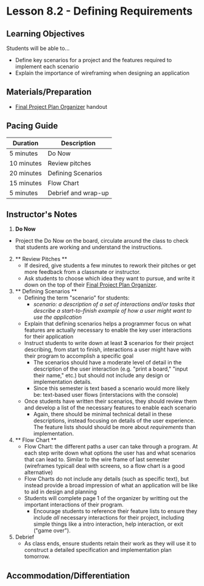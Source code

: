 # Lesson 8.2 - Defining Requirements

## Learning Objectives
Students will be able to...
  * Define key scenarios for a project and the features required to implement each scenario
  * Explain the importance of wireframing when designing an application

## Materials/Preparation
* [Final Project Plan Organizer](../final_project_plan_organizer.docx) handout

## Pacing Guide
| Duration  | Description                                   |
| --------- | --------------------------------------------- |
| 5 minutes | Do Now |
| 10 minutes | Review pitches |
| 20 minutes | Defining Scenarios |
| 15 minutes | Flow Chart |
| 5 minutes | Debrief and wrap-up|

## Instructor's Notes
1. **Do Now** 
  * Project the Do Now on the board, circulate around the class to check that students are working and understand the instructions. 
2. ** Review Pitches ** 
    * If desired, give students a few minutes to rework their pitches or get more feedback from a classmate or instructor.
    * Ask students to choose which idea they want to pursue, and write it down on the top of their [Final Project Plan Organizer](../final_project_plan_organizer.docx).
3. ** Defining Scenarios ** 
    * Defining the term "scenario" for students:
        * _scenario: a description of a set of interactions and/or tasks that describe a start-to-finish example of how a user might want to use the application_
    * Explain that defining scenarios helps a programmer focus on what features are actually necessary to enable the key user interactions for their application
    * Instruct students to write down at least **3** scenarios for their project describing, from start to finish, interactions a user might have with their program to accomplish a specific goal
        * The scenarios should have a moderate level of detail in the description of the user interaction (e.g. "print a board," "input their name," etc.) but should not include any design or implementation details.
        * Since this semester is text based a scenario would more likely be: text-based user flows (interstacions with the console)
    * Once students have written their scenarios, they should review them and develop a list of the necessary features to enable each scenario
        * Again, there should be minimal technical detail in these descriptions, instead focusing on details of the user experience.  The feature lists should should be more about _requirements_ than implementation.
3. ** Flow Chart ** 
    * Flow Chart: the different paths a user can take through a program. At each step write down what options the user has and what scenarios that can lead to. Similar to the wire frame of last semester (wireframes typicall deal with screens, so a flow chart is a good alternative)
    * Flow Charts do not include any details (such as specific text), but instead provide a broad impression of what an application will be like to aid in design and planning
    * Students will complete page 1 of the organizer by writting out the important interactions of their program. 
        * Encourage students to reference their feature lists to ensure they include _all_ necessary interactions for their project, including simple things like a intro interaction, help interaction, or exit ("game over").
4. Debrief
    * As class ends, ensure students retain their work as they will use it to construct a detailed specification and implementation plan tomorrow.

## Accommodation/Differentiation
          